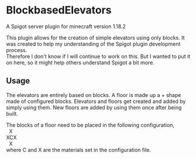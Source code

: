 # BlockbasedElevators
A Spigot server plugin for minecraft version 1.18.2

This plugin allows for the creation of simple elevators using only blocks. It was created 
to help my understanding of the Spigot plugin development process. <br>
Therefore I don't know if I will continue to work on this. But I wanted to put it on here, 
so it might help others understand Spigot a bit more.

## Usage
The elevators are entirely based on blocks. A floor is made up a + shape made of configured
blocks. Elevators and floors get created and added by simply using them. New floors are added 
by using them once after being built.

The blocks of a floor need to be placed in the following configuration, <br>
&nbsp; X <br>
XCX<br>
&nbsp; X <br>
where C and X are the materials set in the configuration file.
